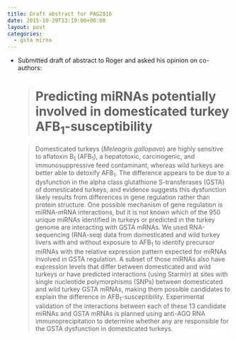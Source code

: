 ```yaml
---
title: Draft abstract for PAG2016
date: 2015-10-29T13:19:00+00:00
layout: post
categories:
  - gsta mirna
---
```

  * Submitted draft of abstract to Roger and asked his opinion on co-authors:

    > # Predicting miRNAs potentially involved in domesticated turkey AFB<sub>1</sub>-susceptibility

    > Domesticated turkeys (_Meleagris gallopavo_) are highly sensitive to aflatoxin B<sub>1</sub> (AFB<sub>1</sub>), a hepatotoxic, carcinogenic, and immunosuppressive feed contaminant, whereas wild turkeys are better able to detoxify AFB<sub>1</sub>. The difference appears to be due to a dysfunction in the alpha class glutathione S-transferases (GSTA) of domesticated turkeys, and evidence suggests this dysfunction likely results from differences in gene regulation rather than protein structure. One possible mechanism of gene regulation is miRNA-mRNA interactions, but it is not known which of the 950 unique miRNAs identified in turkeys or predicted in the turkey genome are interacting with GSTA mRNAs. We used RNA-sequencing (RNA-seq) data from domesticated and wild turkey livers with and without exposure to AFB<sub>1</sub> to identify precursor miRNAs with the relative expression pattern expected for miRNAs involved in GSTA regulation. A subset of those miRNAs also have expression levels that differ between domesticated and wild turkeys or have predicted interactions (using Starmir) at sites with single nucleotide polymorphisms (SNPs) between domesticated and wild turkey GSTA mRNAs, making them possible candidates to explain the difference in AFB<sub>1</sub>-susceptibility. Experimental validation of the interactions between each of these 13 candidate miRNAs and GSTA mRNAs is planned using anti-AGO RNA immunoprecipitation to determine whether any are responsible for the GSTA dysfunction in domesticated turkeys.
